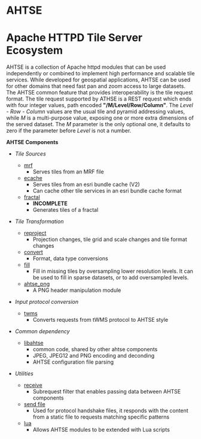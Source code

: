 # AHTSE
# Apache HTTPD Tile Server Ecosystem

AHTSE is a collection of Apache httpd modules that can be used independently or combined to implement high performance and scalable tile services.  While developed for geospatial applications, AHTSE can be used for other domains that need fast pan and zoom access to large datasets.  
The AHTSE common feature that provides interoperability is the tile request format.  The tile request supported by ATHSE is a REST request which ends with four integer values, path encoded **"/M/Level/Row/Column"**.  The _Level - Row - Column_ values are the usual tile and pyramid addressing values, while _M_ is a multi-purpose value, exposing one or more extra dimensions of the served dataset. The _M_ parameter is the only optional one, it defaults to zero if the parameter before _Level_ is not a number.

**AHTSE Components**

* *Tile Sources*
  * [mrf](https://github.com/lucianpls/mod_mrf)
    * Serves tiles from an MRF file
  * [ecache](https://github.com/lucianpls/mod_ecache)
    * Serves tiles from an esri bundle cache (V2)
    * Can cache other tile services in an esri bundle cache format
  * [fractal](https://github.com/lucianpls/mod_fractal_tiles)
    * **INCOMPLETE**
    * Generates tiles of a fractal

* *Tile Transformation*
  * [reproject](https://github.com/lucianpls/mod_reproject)
    * Projection changes, tile grid and scale changes and tile format changes
  * [convert](https://github.com/lucianpls/mod_convert)
    * Format, data type conversions
  * [fill](https://github.com/lucianpls/mod_ahtse_fill)
    * Fill in missing tiles by oversampling lower resolution levels. It can be used to fill in sparse datasets, or to add oversampled levels.
  * [ahtse_png](https://github.com/lucianpls/mod_ahtse_png)
    * A PNG header manipulation module

* *Input protocol conversion*
  * [twms](https://github.com/lucianpls/mod_twms)
    * Converts requests from tWMS protocol to AHTSE style

* *Common dependency*
  * [libahtse](https://github.com/lucianpls/libahtse)
    * common code, shared by other ahtse components
    * JPEG, JPEG12 and PNG encoding and deconding
    * AHTSE configuration file parsing
    
* *Utilities*
  * [receive](https://github.com/lucianpls/mod_receive)
    * Subrequest filter that enables passing data between AHTSE components
  * [send file](https://github.com/lucianpls/mod_sfim)
    * Used for protocol handshake files, it responds with the content from a static file to requests matching specific patterns
  * [lua](https://github.com/lucianpls/mod_ahtse_lua)
    * Allows AHTSE modules to be extended with Lua scripts
